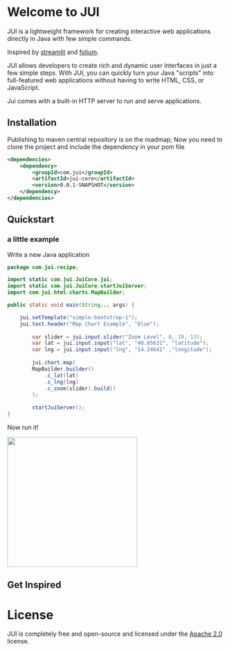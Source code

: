 # Welcome to JUI
JUI is a lightweight framework for creating interactive web applications directly in Java with few simple commands.

Inspired by [streamlit](https://github.com/streamlit/streamlit) and [folium](https://github.com/python-visualization/folium).

JUI allows developers to create rich and dynamic user interfaces in just a few simple steps. With JUI, you can quickly turn your Java "scripts" into full-featured web applications without having to write HTML, CSS, or JavaScript.

Jui comes with a built-in HTTP server to run and serve applications.

## Installation
Publishing to maven central repository is on the roadmap; Now you need to clone the project and include the dependency in your pom file

```xml
<dependencies>
	<dependency>
		<groupId>com.jui</groupId>
		<artifactId>jui-core</artifactId>
		<version>0.0.1-SNAPSHOT</version>
	</dependency>
</dependencies>
```


## Quickstart

### a little example

Write a new Java application

```java
package com.jui.recipe;

import static com.jui.JuiCore.jui;
import static com.jui.JuiCore.startJuiServer;
import com.jui.html.charts.MapBuilder;

public static void main(String... args) {

	jui.setTemplate("simple-bootstrap-1");
	jui.text.header("Map Chart Example", "blue");
    	
    	var slider = jui.input.slider("Zoom Level", 0, 19, 13);
    	var lat = jui.input.input("lat", "40.85631", "latitude");
    	var lng = jui.input.input("lng", "14.24641" ,"longitude");
    	
    	jui.chart.map(
		MapBuilder.builder()
			.c_lat(lat)
			.c_lng(lng)
			.c_zoom(slider).build()
    	);
    	
    	startJuiServer();
}
```

Now run it!

<img src="https://raw.githubusercontent.com/mwzero/jui/main/assets/images/little-example.gif" width="300">

## Get Inspired

# License
JUI is completely free and open-source and licensed under the [Apache 2.0](https://www.apache.org/licenses/LICENSE-2.0) license.
